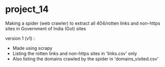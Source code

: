 # project_14
 Making a spider (web crawler) to extract all 404/rotten links and non-https sites in Government of India (GoI) sites
 
 
 version 1 (v1) : 
 - Made using scrapy
 - Listing the rotten links and non-https sites in 'links.csv' only
 - Also listing the domains crawled by the spider in 'domains_visited.csv'